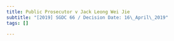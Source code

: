 ```yaml
---
title: Public Prosecutor v Jack Leong Wei Jie
subtitle: "[2019] SGDC 66 / Decision Date: 16\_April\_2019"
tags: []

---
```

